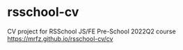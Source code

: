 # rsschool-cv
CV project for RSSchool JS/FE Pre-School 2022Q2 course
https://mrfz.github.io/rsschool-cv/cv